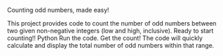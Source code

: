 Counting odd numbers, made easy!

This project provides code to count the number of odd numbers between two given non-negative integers (low and high, inclusive).
Ready to start counting!!
Python
Run the code.
Get the count!
The code will quickly calculate and display the total number of odd numbers within that range.
